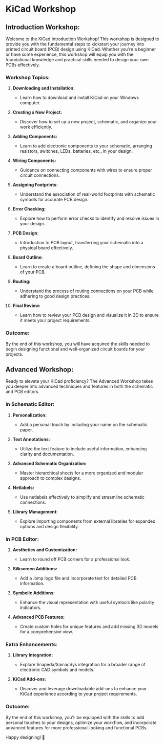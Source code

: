# KiCad Workshop

## Introduction Workshop:

Welcome to the KiCad Introduction Workshop! This workshop is designed to provide you with the fundamental steps to kickstart your journey into printed circuit board (PCB) design using KiCad. Whether you're a beginner or have some experience, this workshop will equip you with the foundational knowledge and practical skills needed to design your own PCBs effectively.

### Workshop Topics:

1. **Downloading and Installation:**
   - Learn how to download and install KiCad on your Windows computer.

2. **Creating a New Project:**
   - Discover how to set up a new project, schematic, and organize your work efficiently.

3. **Adding Components:**
   - Learn to add electronic components to your schematic, arranging resistors, switches, LEDs, batteries, etc., in your design.

4. **Wiring Components:**
   - Guidance on connecting components with wires to ensure proper circuit connections.

5. **Assigning Footprints:**
   - Understand the association of real-world footprints with schematic symbols for accurate PCB design.

6. **Error Checking:**
   - Explore how to perform error checks to identify and resolve issues in your design.

7. **PCB Design:**
   - Introduction to PCB layout, transferring your schematic into a physical board effectively.

8. **Board Outline:**
   - Learn to create a board outline, defining the shape and dimensions of your PCB.

9. **Routing:**
   - Understand the process of routing connections on your PCB while adhering to good design practices.

10. **Final Review:**
    - Learn how to review your PCB design and visualize it in 3D to ensure it meets your project requirements.

### Outcome:
By the end of this workshop, you will have acquired the skills needed to begin designing functional and well-organized circuit boards for your projects.

## Advanced Workshop:

Ready to elevate your KiCad proficiency? The Advanced Workshop takes you deeper into advanced techniques and features in both the schematic and PCB editors.

### In Schematic Editor:

1. **Personalization:**
   - Add a personal touch by including your name on the schematic paper.

2. **Text Annotations:**
   - Utilize the text feature to include useful information, enhancing clarity and documentation.

3. **Advanced Schematic Organization:**
   - Master hierarchical sheets for a more organized and modular approach to complex designs.

4. **Netlabels:**
   - Use netlabels effectively to simplify and streamline schematic connections.

5. **Library Management:**
   - Explore importing components from external libraries for expanded options and design flexibility.

### In PCB Editor:

1. **Aesthetics and Customization:**
   - Learn to round off PCB corners for a professional look.

2. **Silkscreen Additions:**
   - Add a .bmp logo file and incorporate text for detailed PCB information.

3. **Symbolic Additions:**
   - Enhance the visual representation with useful symbols like polarity indicators.

4. **Advanced PCB Features:**
   - Create custom holes for unique features and add missing 3D models for a comprehensive view.

### Extra Enhancements:

1. **Library Integration:**
   - Explore Snapeda/SamacSys integration for a broader range of electronic CAD symbols and models.

2. **KiCad Add-ons:**
   - Discover and leverage downloadable add-ons to enhance your KiCad experience according to your project requirements.

### Outcome:
By the end of this workshop, you'll be equipped with the skills to add personal touches to your designs, optimize your workflow, and incorporate advanced features for more professional-looking and functional PCBs.

Happy designing! 🚀
